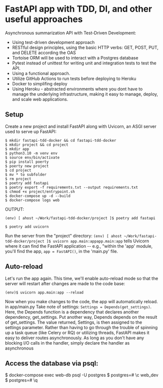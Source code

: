 
# FastAPI app with TDD, DI, and other useful approaches
Asynchronous summarization API with Test-Driven Development:

 - Using test-driven development approach
 - RESTful design principles, using the basic HTTP verbs: GET, POST, PUT, and DELETE according the OAS
 - Tortoise ORM will be used to interact with a Postgres database
 - Pytest instead of unittest for writing unit and integration tests to test the API. 
 - Using a functional approach.
 - Utilize GitHub Actions to run tests before deploying to Heroku
 - Docker to simplifing deploy
 - Using Heroku - abstracted environments where you dont have to manage the underlying infrastructure, 
making it easy to manage, deploy, and scale web applications.

## Setup
Create a new project and install FastAPI along with Uvicorn, an ASGI server used to serve up FastAPI:

    $ mkdir fastapi-tdd-docker && cd fastapi-tdd-docker
    $ mkdir project && cd project
    $ mkdir app
    $ python3.10 -m venv env
    $ source env/bin/activate
    $ pip install poerty
    $ poerty new project
    $ cd project 
    $ mv * to subfolder
    $ rm project
    $ poetry add fastapi 
    $ poetry export -f requirements.txt --output requirements.txt
    $ chmod +x project/entrypoint.sh
    $ docker-compose up -d --build
    $ docker-compose logs web
    
OUTPUT:

    (env) [ ahost ~/Work/fastapi-tdd-docker/project ]$ poetry add fastapi
    
    $ poetry add uvicorn

Run the server from the "project" directory:
`(env) [ ahost ~/Work/fastapi-tdd-docker/project ]$ uvicorn app.main:appapp.main:app` 
tells Uvicorn where it can find the FastAPI application -- e.g., "within the 'app' module, you'll find the app, `app = FastAPI()`, in the 'main.py' file.

## Auto-reload
Let's run the app again. This time, we'll enable auto-reload mode so that the server will restart after changes are made to the code base:

    (env)$ uvicorn app.main:app --reload

Now when you make changes to the code, the app will automatically reload. 
in app/main.py 
Take note of settings: `Settings = Depends(get_settings)`. 
Here, the Depends function is a dependency that declares another dependency, get_settings. 
Put another way, Depends depends on the result of get_settings. 
The value returned, Settings, is then assigned to the settings parameter.
Rather than having to go through the trouble of spinning up a task queue (like Celery or RQ) or utilizing threads, 
FastAPI makes it easy to deliver routes asynchronously. 
As long as you don't have any blocking I/O calls in the handler, simply declare the handler as asynchronous

## Access the database via psql:
  
  $ docker-compose exec web-db psql -U postgres
  $ postgres=# \c web_dev
  $ postgres=# \q

